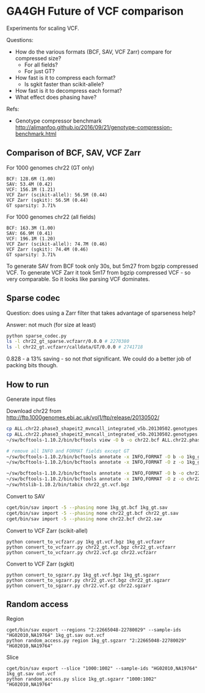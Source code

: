 # GA4GH Future of VCF comparison

Experiments for scaling VCF.

Questions:
* How do the various formats (BCF, SAV, VCF Zarr) compare for compressed size?
    * For all fields?
    * For just GT?
* How fast is it to compress each format?
    * Is sgkit faster than scikit-allele?
* How fast is it to decompress each format?
* What effect does phasing have?

Refs:
* Genotype compressor benchmark http://alimanfoo.github.io/2016/09/21/genotype-compression-benchmark.html

## Comparison of BCF, SAV, VCF Zarr

For 1000 genomes chr22 (GT only)
```
BCF: 128.6M (1.00)
SAV: 53.4M (0.42)
VCF: 156.1M (1.21)
VCF Zarr (scikit-allel): 56.5M (0.44)
VCF Zarr (sgkit): 56.5M (0.44)
GT sparsity: 3.71%
```

For 1000 genomes chr22 (all fields)
```
BCF: 163.3M (1.00)
SAV: 66.9M (0.41)
VCF: 196.1M (1.20)
VCF Zarr (scikit-allel): 74.7M (0.46)
VCF Zarr (sgkit): 74.4M (0.46)
GT sparsity: 3.71%
```

To generate SAV from BCF took only 30s, but 5m27 from bgzip compressed VCF.
To generate VCF Zarr it took 5m17 from bgzip compressed VCF - so very comparable.
So it looks like parsing VCF dominates.

## Sparse codec

Question: does using a Zarr filter that takes advantage of sparseness help?

Answer: not much (for size at least)

```bash
python sparse_codec.py 
ls -l chr22_gt_sparse.vcfzarr/0.0.0 # 2270380
ls -l chr22_gt.vcfzarr/calldata/GT/0.0.0 # 2741718
```

0.828 - a 13% saving - so not *that* significant.
We could do a better job of packing bits though.

## How to run

Generate input files

Download chr22 from http://ftp.1000genomes.ebi.ac.uk/vol1/ftp/release/20130502/ 

```bash
cp ALL.chr22.phase3_shapeit2_mvncall_integrated_v5b.20130502.genotypes.vcf.gz chr22.vcf.gz
cp ALL.chr22.phase3_shapeit2_mvncall_integrated_v5b.20130502.genotypes.vcf.gz.tbi chr22.vcf.gz.tbi
~/sw/bcftools-1.10.2/bin/bcftools view -O b -o chr22.bcf ALL.chr22.phase3_shapeit2_mvncall_integrated_v5b.20130502.genotypes.vcf.gz

# remove all INFO and FORMAT fields except GT
~/sw/bcftools-1.10.2/bin/bcftools annotate -x INFO,FORMAT -O b -o 1kg_gt.bcf 1kg.vcf.bgz
~/sw/bcftools-1.10.2/bin/bcftools annotate -x INFO,FORMAT -O z -o 1kg_gt.vcf.bgz 1kg.vcf.bgz

~/sw/bcftools-1.10.2/bin/bcftools annotate -x INFO,FORMAT -O b -o chr22_gt.bcf ALL.chr22.phase3_shapeit2_mvncall_integrated_v5b.20130502.genotypes.vcf.gz
~/sw/bcftools-1.10.2/bin/bcftools annotate -x INFO,FORMAT -O z -o chr22_gt.vcf.bgz ALL.chr22.phase3_shapeit2_mvncall_integrated_v5b.20130502.genotypes.vcf.gz
~/sw/htslib-1.10.2/bin/tabix chr22_gt.vcf.bgz
```

Convert to SAV

```bash
cget/bin/sav import -5 --phasing none 1kg_gt.bcf 1kg_gt.sav
cget/bin/sav import -5 --phasing none chr22_gt.bcf chr22_gt.sav
cget/bin/sav import -5 --phasing none chr22.bcf chr22.sav
```

Convert to VCF Zarr (scikit-allel)

```
python convert_to_vcfzarr.py 1kg_gt.vcf.bgz 1kg_gt.vcfzarr
python convert_to_vcfzarr.py chr22_gt.vcf.bgz chr22_gt.vcfzarr
python convert_to_vcfzarr.py chr22.vcf.gz chr22.vcfzarr
```

Convert to VCF Zarr (sgkit)

```
python convert_to_sgzarr.py 1kg_gt.vcf.bgz 1kg_gt.sgzarr
python convert_to_sgzarr.py chr22_gt.vcf.bgz chr22_gt.sgzarr
python convert_to_sgzarr.py chr22.vcf.gz chr22.sgzarr
```

## Random access

Region
```
cget/bin/sav export --regions "2:22665048-22780029" --sample-ids "HG02010,NA19764" 1kg_gt.sav out.vcf
python random_access.py region 1kg_gt.sgzarr "2:22665048-22780029" "HG02010,NA19764"
```

Slice
```
cget/bin/sav export --slice "1000:1002" --sample-ids "HG02010,NA19764" 1kg_gt.sav out.vcf
python random_access.py slice 1kg_gt.sgzarr "1000:1002" "HG02010,NA19764"
```

